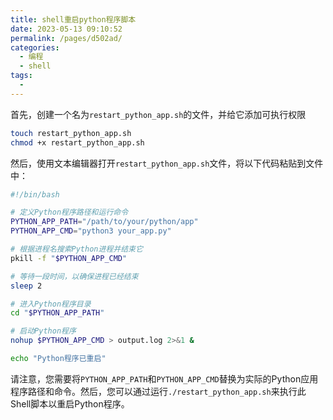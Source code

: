 ```yaml
---
title: shell重启python程序脚本
date: 2023-05-13 09:10:52
permalink: /pages/d502ad/
categories:
  - 编程
  - shell
tags:
  - 
---
```


首先，创建一个名为`restart_python_app.sh`的文件，并给它添加可执行权限

```bash
touch restart_python_app.sh
chmod +x restart_python_app.sh
```

然后，使用文本编辑器打开`restart_python_app.sh`文件，将以下代码粘贴到文件中：

```bash
#!/bin/bash

# 定义Python程序路径和运行命令
PYTHON_APP_PATH="/path/to/your/python/app"
PYTHON_APP_CMD="python3 your_app.py"

# 根据进程名搜索Python进程并结束它
pkill -f "$PYTHON_APP_CMD"

# 等待一段时间，以确保进程已经结束
sleep 2

# 进入Python程序目录
cd "$PYTHON_APP_PATH"

# 启动Python程序
nohup $PYTHON_APP_CMD > output.log 2>&1 &

echo "Python程序已重启"
```

请注意，您需要将`PYTHON_APP_PATH`和`PYTHON_APP_CMD`替换为实际的Python应用程序路径和命令。然后，您可以通过运行`./restart_python_app.sh`来执行此Shell脚本以重启Python程序。
